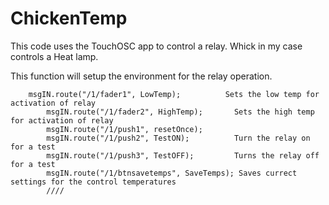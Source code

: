 # ChickenTemp
This code uses the TouchOSC app to control a relay. Whick in my case controls a Heat lamp.

This function will setup the environment for the relay operation.

		msgIN.route("/1/fader1", LowTemp);          Sets the low temp for activation of relay
			msgIN.route("/1/fader2", HighTemp);       Sets the high temp for activation of relay
			msgIN.route("/1/push1", resetOnce);   
			msgIN.route("/1/push2", TestON);          Turn the relay on for a test
			msgIN.route("/1/push3", TestOFF);         Turns the relay off for a test
			msgIN.route("/1/btnsavetemps", SaveTemps); Saves currect settings for the control temperatures
			////